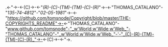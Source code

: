 .<-"->-<-(C)->-<-"_(R)-(C)-(TM)-(TM)-(C)-(R)_"->-<-"THOMAS_CATALANO"-"_135-74-4812_"-"_02-05-1981_"->-<-"https://github.com/tomsnode/Copyright/blob/master/THE-COPYRIGHTS_README"->-<-"THOMAS_CATALANO"-"www.github.com/tomsnode"-"_w'World,w'Wide,w'Web_"-"THOMAS_CATALANO"-"_w'World,w'Wide,w'Web_"-'-"_(C)-(R)-(TM)-(TM)-(C)-(R)_"->-<-(C)->-<-"->. 


